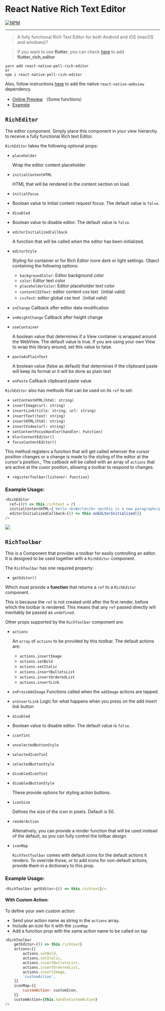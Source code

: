 # React Native Rich Text Editor


[![NPM](https://img.shields.io/npm/v/react-native-pell-rich-editor.svg)](https://www.npmjs.com/package/react-native-pell-rich-editor)

------

> A fully functional Rich Text Editor for both Android and iOS (macOS and windows)?

> If you want to use **flutter**, you can check [here](https://github.com/wxik/flutter-rich-editor) to add **flutter_rich_editor**

```
yarn add react-native-pell-rich-editor
or
npm i react-native-pell-rich-editor
```

Also, follow instructions [here](https://github.com/react-native-community/react-native-webview) to add the native `react-native-webview` dependency.

* [Online Preview](https://wxik.github.io/react-native-rich-editor/web) （Some functions）
* [Example](./examples)

## `RichEditor`
The editor component. Simply place this component in your view hierarchy to receive a fully functional Rich text Editor.

`RichEditor` takes the following optional props:

* `placeholder`

    Wrap the editor content placeholder

* `initialContentHTML`

	HTML that will be rendered in the content section on load.

* `initialFocus`
* Boolean value to Initial content request focus. The default value is `false`.

* `disabled`
* Boolean value to disable editor. The default value is `false`.

* `editorInitializedCallback `

	A function that will be called when the editor has been initialized.

* `editorStyle`

	Styling for container or for Rich Editor more dark or light settings. Object containing the following options:

	- `backgroundColor`: Editor background color
	- `color`: Editor text color
	- `placeholderColor`: Editor placeholder text color
	- `contentCSSText`: editor content css text（initial valid）
	- `cssText`: editor global css text（initial valid）

* `onChange`
    Callback after editor data modification

* `onHeightChange`
    Callback after height change

* `useContainer`

	A boolean value that determines if a View container is wrapped around the WebView. The default value is true. If you are using your own View to wrap this library around, set this value to false.

* `pasteAsPlainText`

	A boolean value (false as default) that determines if the clipboard paste will keep its format or it will be done as plain text

* `onPaste`
  Callback clipboard paste value


`RichEditor` also has methods that can be used on its `ref` to  set:

*  `setContentHTML(html: string)`
*  `insertImage(url: string) `
*  `insertLink(title: string, url: string) `
*  `insertText(text: string)`
*  `insertHTML(html: string)`
*  `insertVideo(url: string)`
*  `setContentFocusHandler(handler: Function)`
*  `blurContentEditor()`
*  `focusContentEditor()`

This method registers a function that will get called whenver the cursor position changes or a change is made to the styling of the editor at the cursor's position., The callback will be called with an array of `actions` that are active at the cusor position, allowing a toolbar to respond to changes.

*  `registerToolbar(listener: Function)`



### Example Usage:

```javascript
<RichEditor
  ref={(r) => this.richtext = r}
  initialContentHTML={'Hello <b>World</b> <p>this is a new paragraph</p> <p>this is another new paragraph</p>'}
  editorInitializedCallback={() => this.onEditorInitialized()}
/>
```

![](readme/editor.jpg)


## `RichToolbar`

This is a Component that provides a toolbar for easily controlling an editor. It is designed to be used together with a `RichEditor` component.

The `RichToolbar` has one required property:

* `getEditor()`

Which must provide a **function** that returns a `ref` to a `RichEditor` component.

This is because the `ref` is not created until after the first render, before which the toolbar is rendered. This means that any `ref` passed directly will inevitably be passed as `undefined`.

Other props supported by the `RichToolbar` component are:

* `actions`

	An `array` of `actions` to be provided by this toolbar. The default actions are:
	* `actions.insertImage`
  	* `actions.setBold`
  	* `actions.setItalic`
  	* `actions.insertBulletsList`
  	* `actions.insertOrderedList`
  	* `actions.insertLink`

* `onPressAddImage`
    Functions called when the `addImage` actions are tapped.

* `onInsertLink`
    Logic for what happens when you press on the add insert link button

* `disabled`
* Boolean value to disable editor. The default value is `false`.


* `iconTint`
* `unselectedButtonStyle`
* `selectedIconTint`
* `selectedButtonStyle`
* `disabledIconTint`
* `disabledButtonStyle`

    These provide options for styling action buttons.

* `iconSize`

    Defines the size of the icon in pixels. Default is 50.

* `renderAction`

	Altenatively, you can provide a render function that will be used instead of the default, so you can fully control the tollbar design.


* `iconMap`

	`RichTextToolbar` comes with default icons for the default actions it renders. To override those, or to add icons for non-default actions, provide them in a dictionary to this prop.


### Example Usage:

```javascript
<RichToolbar getEditor={() => this.richtext}/>
```

#### With Custom Action:

To define your own custom action:

-   Send your action name as string in the `actions` array.
-   Include an icon for it with the `iconMap`
-   Add a function prop with the same action name to be called on tap

```javascript
<RichToolbar
	getEditor={() => this.richtext}
	actions={[
		actions.setBold,
		actions.setItalic,
		actions.insertBulletsList,
		actions.insertOrderedList,
		actions.insertImage,
		'customAction',
	]}
	iconMap={{
		customAction: customIcon,
	}}
	customAction={this.handleCustomAction}
/>
```
